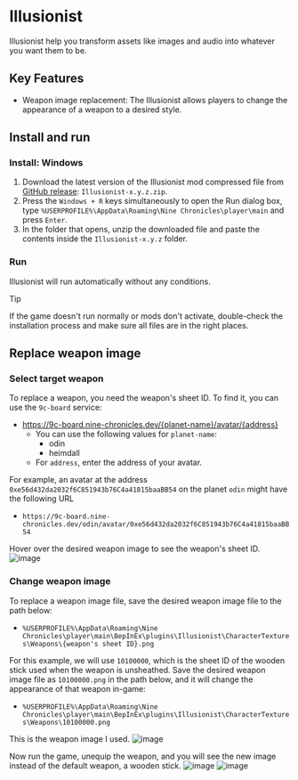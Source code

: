 # Illusionist

Illusionist help you transform assets like images and audio into whatever you want them to be.

## Key Features

- Weapon image replacement: The Illusionist allows players to change the appearance of a weapon to a desired style.

## Install and run

### Install: Windows

1. Download the latest version of the Illusionist mod compressed file from [GitHub release](https://github.com/planetarium/NineChronicles.Mods/releases): `Illusionist-x.y.z.zip`.
2. Press the `Windows + R` keys simultaneously to open the Run dialog box, type `%USERPROFILE%\AppData\Roaming\Nine Chronicles\player\main` and press `Enter`.
3. In the folder that opens, unzip the downloaded file and paste the contents inside the `Illusionist-x.y.z` folder.

### Run

Illusionist will run automatically without any conditions.

> [!TIP]
> If the game doesn't run normally or mods don't activate, double-check the installation process and make sure all files are in the right places.

## Replace weapon image

### Select target weapon

To replace a weapon, you need the weapon's sheet ID. To find it, you can use the `9c-board` service:
- https://9c-board.nine-chronicles.dev/{planet-name}/avatar/{address}
    - You can use the following values for `planet-name`:
        - odin
        - heimdall
    - For `address`, enter the address of your avatar.

For example, an avatar at the address `0xe56d432da2032f6C851943b76C4a41815baaBB54` on the planet `odin` might have the following URL
- `https://9c-board.nine-chronicles.dev/odin/avatar/0xe56d432da2032f6C851943b76C4a41815baaBB54`

Hover over the desired weapon image to see the weapon's sheet ID.
![image](https://github.com/user-attachments/assets/48f471a2-4b24-43f7-baac-91ee21781da2)


### Change weapon image

To replace a weapon image file, save the desired weapon image file to the path below:
- `%USERPROFILE%\AppData\Roaming\Nine Chronicles\player\main\BepInEx\plugins\Illusionist\CharacterTextures\Weapons\{weapon's sheet ID}.png`

For this example, we will use `10100000`, which is the sheet ID of the wooden stick used when the weapon is unsheathed. Save the desired weapon image file as `10100000.png` in the path below, and it will change the appearance of that weapon in-game:
- `%USERPROFILE%\AppData\Roaming\Nine Chronicles\player\main\BepInEx\plugins\Illusionist\CharacterTextures\Weapons\10100000.png`

This is the weapon image I used.
![image](https://github.com/user-attachments/assets/66a2ff15-ca9c-4e91-98ca-c285058f1499)

Now run the game, unequip the weapon, and you will see the new image instead of the default weapon, a wooden stick.
![image](https://github.com/user-attachments/assets/a4d59bb3-357f-44b3-9d59-0b6808676f16)
![image](https://github.com/user-attachments/assets/3043a72a-ad38-4aa5-9f92-0a0a812a5b61)
